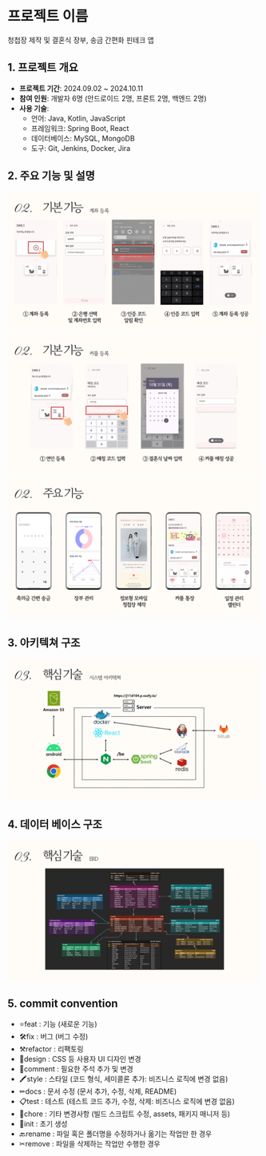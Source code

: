 # 프로젝트 이름

청첩장 제작 및 결혼식 장부, 송금 간편화 핀테크 앱 

## 1. 프로젝트 개요

- **프로젝트 기간**: 2024.09.02 ~ 2024.10.11
- **참여 인원**: 개발자 6명 (안드로이드 2명, 프론트 2명, 백엔드 2명)
- **사용 기술**: 
  - 언어: Java, Kotlin, JavaScript
  - 프레임워크:  Spring Boot, React
  - 데이터베이스:  MySQL, MongoDB
  - 도구: Git, Jenkins, Docker, Jira

## 2. 주요 기능 및 설명

![이미지 1](img/slide17.PNG)
![이미지 1](img/slide18.PNG)
![이미지 1](img/slide19.PNG)

## 3. 아키텍쳐 구조
![이미지 3](img/slide111.PNG)

## 4. 데이터 베이스 구조
![이미지 4](img/slide110.PNG)

## 5. commit convention
- ⭐feat : 기능 (새로운 기능)
- 🛠fix : 버그 (버그 수정)
- ⚒refactor : 리팩토링
- 🎨design : CSS 등 사용자 UI 디자인 변경
- 💬comment : 필요한 주석 추가 및 변경
- 🖍️style : 스타일 (코드 형식, 세미콜론 추가: 비즈니스 로직에 변경 없음)
- ✏docs : 문서 수정 (문서 추가, 수정, 삭제, README)
- 📋test : 테스트 (테스트 코드 추가, 수정, 삭제: 비즈니스 로직에 변경 없음)
- 👏chore : 기타 변경사항 (빌드 스크립트 수정, assets, 패키지 매니저 등)
- 📃init : 초기 생성
- 🔙rename : 파일 혹은 폴더명을 수정하거나 옮기는 작업만 한 경우
- ✂remove : 파일을 삭제하는 작업만 수행한 경우

